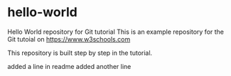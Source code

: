 # hello-world
Hello World repository for Git tutorial
This is an example repository for the Git tutoial on https://www.w3schools.com

This repository is built step by step in the tutorial.

added a line in readme
added another line
